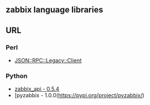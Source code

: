 ## zabbix language libraries

## URL

### Perl

- [JSON::RPC::Legacy::Client](https://metacpan.org/pod/JSON::RPC::Legacy::Client)

### Python

- [zabbix_api - 0.5.4](https://pypi.org/project/zabbix-api/)
- [pyzabbix - 1.0.0(https://pypi.org/project/pyzabbix/)
